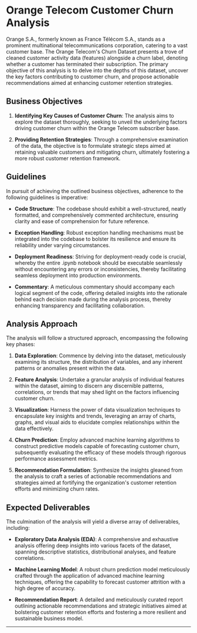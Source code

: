 # Orange Telecom Customer Churn Analysis

Orange S.A., formerly known as France Télécom S.A., stands as a prominent multinational telecommunications corporation, catering to a vast customer base. The Orange Telecom's Churn Dataset presents a trove of cleaned customer activity data (features) alongside a churn label, denoting whether a customer has terminated their subscription. The primary objective of this analysis is to delve into the depths of this dataset, uncover the key factors contributing to customer churn, and propose actionable recommendations aimed at enhancing customer retention strategies.

## Business Objectives

1. **Identifying Key Causes of Customer Churn**: The analysis aims to explore the dataset thoroughly, seeking to unveil the underlying factors driving customer churn within the Orange Telecom subscriber base.

2. **Providing Retention Strategies**: Through a comprehensive examination of the data, the objective is to formulate strategic steps aimed at retaining valuable customers and mitigating churn, ultimately fostering a more robust customer retention framework.

## Guidelines

In pursuit of achieving the outlined business objectives, adherence to the following guidelines is imperative:

- **Code Structure**: The codebase should exhibit a well-structured, neatly formatted, and comprehensively commented architecture, ensuring clarity and ease of comprehension for future reference.

- **Exception Handling**: Robust exception handling mechanisms must be integrated into the codebase to bolster its resilience and ensure its reliability under varying circumstances.

- **Deployment Readiness**: Striving for deployment-ready code is crucial, whereby the entire .ipynb notebook should be executable seamlessly without encountering any errors or inconsistencies, thereby facilitating seamless deployment into production environments.

- **Commentary**: A meticulous commentary should accompany each logical segment of the code, offering detailed insights into the rationale behind each decision made during the analysis process, thereby enhancing transparency and facilitating collaboration.

## Analysis Approach

The analysis will follow a structured approach, encompassing the following key phases:

1. **Data Exploration**: Commence by delving into the dataset, meticulously examining its structure, the distribution of variables, and any inherent patterns or anomalies present within the data.

2. **Feature Analysis**: Undertake a granular analysis of individual features within the dataset, aiming to discern any discernible patterns, correlations, or trends that may shed light on the factors influencing customer churn.

3. **Visualization**: Harness the power of data visualization techniques to encapsulate key insights and trends, leveraging an array of charts, graphs, and visual aids to elucidate complex relationships within the data effectively.

4. **Churn Prediction**: Employ advanced machine learning algorithms to construct predictive models capable of forecasting customer churn, subsequently evaluating the efficacy of these models through rigorous performance assessment metrics.

5. **Recommendation Formulation**: Synthesize the insights gleaned from the analysis to craft a series of actionable recommendations and strategies aimed at fortifying the organization's customer retention efforts and minimizing churn rates.

## Expected Deliverables

The culmination of the analysis will yield a diverse array of deliverables, including:

- **Exploratory Data Analysis (EDA)**: A comprehensive and exhaustive analysis offering deep insights into various facets of the dataset, spanning descriptive statistics, distributional analyses, and feature correlations.

- **Machine Learning Model**: A robust churn prediction model meticulously crafted through the application of advanced machine learning techniques, offering the capability to forecast customer attrition with a high degree of accuracy.

- **Recommendation Report**: A detailed and meticulously curated report outlining actionable recommendations and strategic initiatives aimed at bolstering customer retention efforts and fostering a more resilient and sustainable business model.

---
